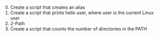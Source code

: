 0. Create a script that creates an alias
1. Create a script that prints hello user, where user is the current Linux user
2. 2-Path
3. Create a script that counts the number of directories in the PATH

